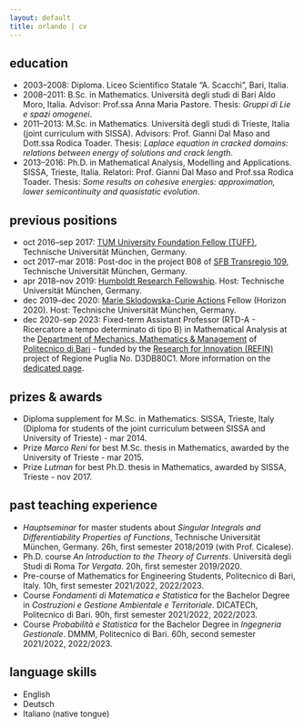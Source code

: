```yaml
---
layout: default
title: orlando | cv
---
```


## education

- 2003–2008: Diploma. Liceo Scientifico Statale “A. Scacchi”, Bari, Italia. 
- 2008–2011: B.Sc. in Mathematics. Università degli studi di Bari Aldo Moro, Italia. Advisor: Prof.ssa Anna Maria Pastore. Thesis: *Gruppi di Lie e spazi omogenei*. 
- 2011–2013: M.Sc. in Mathematics. Università degli studi di Trieste, Italia (joint curriculum with SISSA). Advisors: Prof. Gianni Dal Maso and Dott.ssa Rodica Toader. Thesis: *Laplace equation in cracked domains: relations between energy of solutions and crack length*.
- 2013–2016: Ph.D. in Mathematical Analysis, Modelling and Applications. SISSA, Trieste, Italia. Relatori: Prof. Gianni Dal Maso and Prof.ssa Rodica Toader. Thesis: *Some results on cohesive energies: approximation, lower semicontinuity and quasistatic evolution*. 


## previous positions

- oct 2016–sep 2017: [TUM University Foundation Fellow (TUFF)](https://www.tum.de/en/research/postdocs/tum-global-postdoc-fellowship/), Technische Universität München, Germany.
- oct 2017–mar 2018: Post-doc in the project B08 of [SFB Transregio 109](https://www.discretization.de), Technische Universität München, Germany.
- apr 2018–nov 2019: [Humboldt Research Fellowship](https://www.humboldt-foundation.de/en/apply/sponsorship-programmes/humboldt-research-fellowship). Host: Technische Universität München, Germany.
- dec 2019–dec 2020: [Marie Sklodowska-Curie Actions](https://ec.europa.eu/research/mariecurieactions/node_en) Fellow (Horizon 2020). Host: Technische Universität München, Germany.
- dec 2020-sep 2023: Fixed-term Assistant Professor (RTD-A - Ricercatore a tempo determinato di tipo B) in Mathematical Analysis at the [Department of Mechanics, Mathematics & Management](https://www.dmmm.poliba.it/index.php/it/) of [Politecnico di Bari](https://www.poliba.it/) - funded by the [Research for Innovation (REFIN)](https://www.refin.regione.puglia.it/pages/index) project of Regione Puglia No. D3DB80C1. More information on the [dedicated page](pages/projects/REFIN/info_REFIN.md).

## prizes & awards

- Diploma supplement for M.Sc. in Mathematics. SISSA, Trieste, Italy (Diploma for students of the joint curriculum between SISSA and University of Trieste) - mar 2014.
- Prize *Marco Reni* for best M.Sc. thesis in Mathematics, awarded by the University of Trieste - mar 2015.
- Prize *Lutman* for best Ph.D. thesis in Mathematics, awarded by SISSA, Trieste - nov 2017.

## past teaching experience 

- *Hauptseminar* for master students about *Singular Integrals and Differentiability Properties of Functions*, Technische Universität München, Germany. 26h, first semester 2018/2019 (with Prof. Cicalese).
-  Ph.D. course *An Introduction to the Theory of Currents*. Università degli Studi di Roma *Tor Vergata*. 20h, first semester 2019/2020.
- Pre-course of Mathematics for Engineering Students, Politecnico di Bari, Italy. 10h, first semester 2021/2022, 2022/2023.
- Course *Fondamenti di Matematica e Statistica* for the Bachelor Degree in *Costruzioni e Gestione Ambientale e Territoriale*. DICATECh, Politecnico di Bari. 90h, first semester 2021/2022, 2022/2023.
- Course *Probabilità e Statistica* for the Bachelor Degree in *Ingegneria Gestionale*. DMMM, Politecnico di Bari. 60h, second semester 2021/2022, 2022/2023.
 

## language skills 

- English
- Deutsch
- Italiano (native tongue)